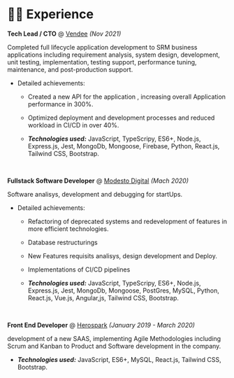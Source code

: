 # 👨‍💻 Experience

**Tech Lead / CTO** @ [Vendee](https://www.vendee.com.br/) _(Nov 2021)_

Completed full lifecycle application development to SRM business applications including requirement analysis, system design, development, unit testing, implementation, testing support, performance tuning, maintenance, and post-production support.

- Detailed achievements:

  - Created a new API for the application , increasing overall Application performance in 300%.
  - Optimized deployment and development processes and reduced workload in CI/CD in over 40%.

  - _**Technologies used:**_ JavaScript, TypeScripy, ES6+, Node.js, Express.js, Jest, MongoDb, Mongoose, Firebase, Python, React.js, Tailwind CSS, Bootstrap.

&nbsp;

**Fullstack Software Developer** @ [Modesto Digital](https://github.com/ModestoDigital) _(Mach 2020)_

Software analisys, development and debugging for startUps.

- Detailed achievements:

  - Refactoring of deprecated systems and redevelopment of features in more efficient technologies.
  - Database restructurings
  - New Features requisits analisys, design development and Deploy.
  - Implementations of CI/CD pipelines

  - _**Technologies used:**_ JavaScript, TypeScripy, ES6+, Node.js, Express.js, Jest, MongoDb, Mongoose, PostGres, MySQL, Python, React.js, Vue.js, Angular,js, Tailwind CSS, Bootstrap.

&nbsp;

**Front End Developer** @ [Herospark](https://www.herospark.com.br) _(January 2019 - March 2020)_

development of a new SAAS, implementing Agile Methodologies including Scrum and Kanban to Product and Software development in the company.

- _**Technologies used:**_ JavaScript, ES6+, MySQL, React.js, Tailwind CSS, Bootstrap.
